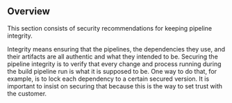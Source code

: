 ## Overview

This section consists of security recommendations for keeping pipeline integrity. 

Integrity means ensuring that the pipelines, the dependencies they use, and their artifacts are all authentic and what they intended to be. Securing the pipeline integrity is to verify that every change and process running during the build pipeline run is what it is supposed to be. One way to do that, for example, is to lock each dependency to a certain secured version. It is important to insist on securing that because this is the way to set trust with the customer.